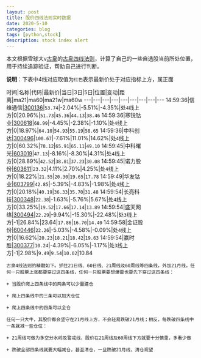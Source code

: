 ```yaml
---
layout: post
title: 股价四线法则实时数据
date: 2020-5-10
categories: blog
tags: [python,stock]
description: stock index alert
---
```



本文根据雪球大v[古泉](https://xueqiu.com/u/7148646888)的[古泉四线法则](https://xueqiu.com/7148646888/130498192)，计算了自己的一些自选股当前所处位置，用于持续追踪验证，帮助自己进行判断。

**说明**：下表中4线对应取值为`红色`表示最新价处于对应指标上方，属正面

时间|名称|代码|最新价|当日|3日|5日|位置|变动|距离|ma21|ma60|ma21w|ma60w
---|---|---|---|---|---|---|---|---
14:59:36|信维通信|[300136](https://xueqiu.com/S/SZ300136)|`53.74`|-2.04%|-5.51%|-4.35%|处`4`线上方|0|20.96%|`51.73`|`45.36`|`44.13`|`38.46`
14:59:36|寒锐钴业|[300618](https://xueqiu.com/S/SZ300618)|`68.99`|-4.45%|-2.38%|-1.10%|处`4`线上方|0|18.97%|`64.10`|`54.93`|`55.19`|`58.65`
14:59:36|中科创达|[300496](https://xueqiu.com/S/SZ300496)|`100.67`|-7.61%|11.01%|14.62%|处`4`线上方|0|60.32%|`78.12`|`65.91`|`65.11`|`49.10`
14:59:45|中科曙光|[603019](https://xueqiu.com/S/SH603019)|`47.13`|-8.16%|-8.30%|4.31%|处`4`线上方|0|28.89%|`42.52`|`38.81`|`37.23`|`30.08`
14:59:45|诺力股份|[603611](https://xueqiu.com/S/SH603611)|`23.32`|4.11%|2.70%|4.25%|处`4`线上方|0|18.22%|`21.55`|`20.30`|`19.65`|`17.78`
14:59:49|华友钴业|[603799](https://xueqiu.com/S/SH603799)|`42.85`|-5.39%|-4.83%|-1.98%|处`4`线上方|0|20.18%|`40.19`|`36.33`|`35.70`|`31.48`
14:59:54|长亮科技|[300348](https://xueqiu.com/S/SZ300348)|`22.38`|-1.63%|-5.76%|5.67%|处`4`线上方|0|33.25%|`19.52`|`17.66`|`17.14`|`13.89`
14:59:54|盛天网络|[300494](https://xueqiu.com/S/SZ300494)|`22.29`|-9.94%|-15.30%|-22.48%|处`3`线上方|-1|26.84%|23.64|`17.86`|`16.70`|`14.40`
14:59:58|金证股份|[600446](https://xueqiu.com/S/SH600446)|`22.26`|-5.03%|-4.58%|-0.09%|处`4`线上方|0|16.62%|`20.23`|`18.21`|`18.42`|`19.63`
14:59:54|赢时胜|[300377](https://xueqiu.com/S/SZ300377)|`10.24`|-4.39%|-6.05%|-1.17%|处`3`线上方|-1|2.98%|`9.49`|`9.54`|`10.02`|10.84

```
古泉4线法则的精髓如下。抓住21日线、60日线、21周线及60周线等四条线，外加21月线，任何一只股票上涨都要穿过这四条线，任何一只股票要想爆雷也要先下穿过这四条线：

+ 当股价爬上四条线中的两条可以少量建仓

+ 爬上四条线中的三条可以加大仓位

+ 爬上四条线中的四条可以全仓

任何一只大牛，其股价都会坚守在21月线上方，不会轻易跌破21月线；相反，每跌破四条线中一条就减一些仓位：

+ 21周线可做为多空分水岭及警戒线，股价在21周线及60周线下方就要十分慎重，多看少做

+ 跌破全部四条线就要大幅减仓，甚至清仓，一旦跌破21月线，清仓观望
```
